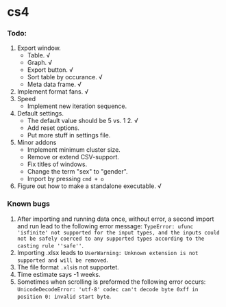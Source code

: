 # cs4
### Todo:
1. Export window.
   + Table. √
   + Graph. √
   + Export button. √
   + Sort table by occurance. √
   + Meta data frame. √
2. Implement format fans. √
3. Speed
   + Implement new iteration sequence.
4. Default settings.
   + The default value should be 5 vs. 1 2. √
   + Add reset options.
   + Put more stuff in settings file.
5. Minor addons
   + Implement minimum cluster size.
   + Remove or extend CSV-support.
   + Fix titles of windows.
   + Change the term "sex" to "gender".
   + Import by pressing `cmd + o`
6. Figure out how to make a standalone executable. √

### Known bugs
1. After importing and running data once, without error, a second import and run lead to the following error message: `TypeError: ufunc 'isfinite' not supported for the input types, and the inputs could not be safely coerced to any supported types according to the casting rule ''safe''`.
2. Importing .xlsx leads to `UserWarning: Unknown extension is not supported and will be removed`.
3. The file format `.xls`is not supportet.
4. Time estimate says -1 weeks.
5. Sometimes when scrolling is preformed the following error occurs: `UnicodeDecodeError: 'utf-8' codec can't decode byte 0xff in position 0: invalid start byte`.